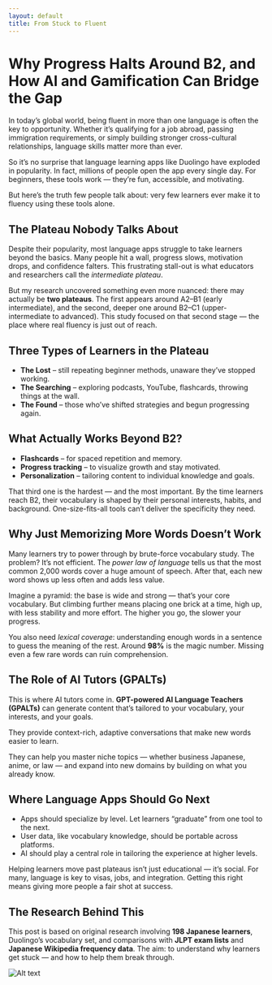 ```yaml
---
layout: default
title: From Stuck to Fluent
---
```


# Why Progress Halts Around B2, and How AI and Gamification Can Bridge the Gap

In today’s global world, being fluent in more than one language is often the key to opportunity. Whether it’s qualifying for a job abroad, passing immigration requirements, or simply building stronger cross-cultural relationships, language skills matter more than ever.

So it’s no surprise that language learning apps like Duolingo have exploded in popularity. In fact, millions of people open the app every single day. For beginners, these tools work — they’re fun, accessible, and motivating.

But here’s the truth few people talk about: very few learners ever make it to fluency using these tools alone.

## The Plateau Nobody Talks About

Despite their popularity, most language apps struggle to take learners beyond the basics. Many people hit a wall, progress slows, motivation drops, and confidence falters. This frustrating stall-out is what educators and researchers call the *intermediate plateau*.

But my research uncovered something even more nuanced: there may actually be **two plateaus**. The first appears around A2–B1 (early intermediate), and the second, deeper one around B2–C1 (upper-intermediate to advanced). This study focused on that second stage — the place where real fluency is just out of reach.

## Three Types of Learners in the Plateau

- **The Lost** – still repeating beginner methods, unaware they’ve stopped working.
- **The Searching** – exploring podcasts, YouTube, flashcards, throwing things at the wall.
- **The Found** – those who’ve shifted strategies and begun progressing again.

## What Actually Works Beyond B2?

- **Flashcards** – for spaced repetition and memory.
- **Progress tracking** – to visualize growth and stay motivated.
- **Personalization** – tailoring content to individual knowledge and goals.

That third one is the hardest — and the most important. By the time learners reach B2, their vocabulary is shaped by their personal interests, habits, and background. One-size-fits-all tools can’t deliver the specificity they need.

## Why Just Memorizing More Words Doesn’t Work

Many learners try to power through by brute-force vocabulary study. The problem? It’s not efficient. The *power law of language* tells us that the most common 2,000 words cover a huge amount of speech. After that, each new word shows up less often and adds less value.

Imagine a pyramid: the base is wide and strong — that’s your core vocabulary. But climbing further means placing one brick at a time, high up, with less stability and more effort. The higher you go, the slower your progress.

You also need *lexical coverage*: understanding enough words in a sentence to guess the meaning of the rest. Around **98%** is the magic number. Missing even a few rare words can ruin comprehension.

## The Role of AI Tutors (GPALTs)

This is where AI tutors come in. **GPT-powered AI Language Teachers (GPALTs)** can generate content that’s tailored to your vocabulary, your interests, and your goals.

They provide context-rich, adaptive conversations that make new words easier to learn.

They can help you master niche topics — whether business Japanese, anime, or law — and expand into new domains by building on what you already know.

## Where Language Apps Should Go Next

- Apps should specialize by level. Let learners “graduate” from one tool to the next.
- User data, like vocabulary knowledge, should be portable across platforms.
- AI should play a central role in tailoring the experience at higher levels.

Helping learners move past plateaus isn’t just educational — it’s social. For many, language is key to visas, jobs, and integration. Getting this right means giving more people a fair shot at success.

## The Research Behind This

This post is based on original research involving **198 Japanese learners**, Duolingo’s vocabulary set, and comparisons with **JLPT exam lists** and **Japanese Wikipedia frequency data**. The aim: to understand why learners get stuck — and how to help them break through.

![Alt text](/assets/images/favicon.png)
